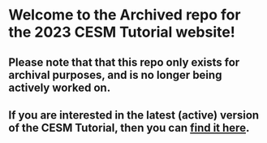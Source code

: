 
# Welcome to the Archived repo for the 2023 CESM Tutorial website!

## Please note that that this repo only exists for archival purposes, and is no longer being actively worked on. 

## If you are interested in the latest (active) version of the CESM Tutorial, then you can [find it here](https://github.com/NCAR/CESM-Tutorial).

<div>
